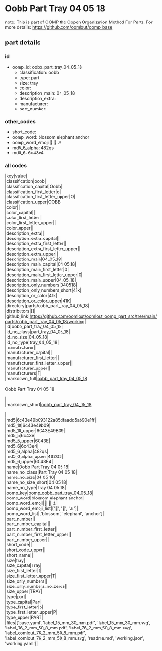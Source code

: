 # Oobb Part Tray 04 05 18  

note: This is part of OOMP the Oopen Organization Method For Parts. For more details: https://github.com/oomlout/oomp_base

##  part details





### id
* oomp_id: oobb_part_tray_04_05_18
  * classification: oobb
  * type: part
  * size: tray
  * color: 
  * description_main: 04_05_18
  * description_extra: 
  * manufacturer: 
  * part_number: 

### other_codes
* short_code: 
* oomp_word: blossom elephant anchor
* oomp_word_emoji :blossom: :elephant: :anchor:
* md5_6_alpha: 482qs
* md5_6: 6c43e4

### all codes 
|key|value|  
|classification|oobb|  
|classification_capital|Oobb|  
|classification_first_letter|o|  
|classification_first_letter_upper|O|  
|classification_upper|OOBB|  
|color||  
|color_capital||  
|color_first_letter||  
|color_first_letter_upper||  
|color_upper||  
|description_extra||  
|description_extra_capital||  
|description_extra_first_letter||  
|description_extra_first_letter_upper||  
|description_extra_upper||  
|description_main|04_05_18|  
|description_main_capital|04 05.18|  
|description_main_first_letter|0|  
|description_main_first_letter_upper|0|  
|description_main_upper|04_05_18|  
|description_only_numbers|040518|  
|description_only_numbers_short|41k|  
|description_or_color|41k|  
|description_or_color_upper|41K|  
|directory|parts/oobb_part_tray_04_05_18|  
|distributors|[]|  
|github_link|https://github.com/oomlout/oomlout_oomp_part_src/tree/main/parts/oobb_part_tray_04_05_18/working|  
|id|oobb_part_tray_04_05_18|  
|id_no_class|part_tray_04_05_18|  
|id_no_size|04_05_18|  
|id_no_type|tray_04_05_18|  
|manufacturer||  
|manufacturer_capital||  
|manufacturer_first_letter||  
|manufacturer_first_letter_upper||  
|manufacturer_upper||  
|manufacturers|[]|  
|markdown_full|[oobb_part_tray_04_05_18](https://github.com/oomlout/oomlout_oomp_part_src/tree/main/parts/oobb_part_tray_04_05_18/working)<br>[](https://github.com/oomlout/oomlout_oomp_part_src/tree/main/parts/oobb_part_tray_04_05_18/working)<br>[Oobb Part Tray 04 05 18](https://github.com/oomlout/oomlout_oomp_part_src/tree/main/parts/oobb_part_tray_04_05_18/working)<br><br>|  
|markdown_short|[oobb_part_tray_04_05_18](https://github.com/oomlout/oomlout_oomp_part_src/tree/main/parts/oobb_part_tray_04_05_18/working)<br><br>|  
|md5|6c43e49b093122a85dfaadd5ab90e1ff|  
|md5_10|6c43e49b09|  
|md5_10_upper|6C43E49B09|  
|md5_5|6c43e|  
|md5_5_upper|6C43E|  
|md5_6|6c43e4|  
|md5_6_alpha|482qs|  
|md5_6_alpha_upper|482QS|  
|md5_6_upper|6C43E4|  
|name|Oobb Part Tray 04 05 18|  
|name_no_class|Part Tray 04 05 18|  
|name_no_size|04 05 18|  
|name_no_size_short|04 05 18|  
|name_no_type|Tray 04 05 18|  
|oomp_key|oomp_oobb_part_tray_04_05_18|  
|oomp_word|blossom elephant anchor|  
|oomp_word_emoji|:blossom: :elephant: :anchor:|  
|oomp_word_emoji_list|[':blossom:', ':elephant:', ':anchor:']|  
|oomp_word_list|['blossom', 'elephant', 'anchor']|  
|part_number||  
|part_number_capital||  
|part_number_first_letter||  
|part_number_first_letter_upper||  
|part_number_upper||  
|short_code||  
|short_code_upper||  
|short_name||  
|size|tray|  
|size_capital|Tray|  
|size_first_letter|t|  
|size_first_letter_upper|T|  
|size_only_numbers||  
|size_only_numbers_no_zeros||  
|size_upper|TRAY|  
|type|part|  
|type_capital|Part|  
|type_first_letter|p|  
|type_first_letter_upper|P|  
|type_upper|PART|  
|files|['base.yaml', 'label_15_mm_30_mm.pdf', 'label_15_mm_30_mm.svg', 'label_76_2_mm_50_8_mm.pdf', 'label_76_2_mm_50_8_mm.svg', 'label_oomlout_76_2_mm_50_8_mm.pdf', 'label_oomlout_76_2_mm_50_8_mm.svg', 'readme.md', 'working.json', 'working.yaml']|  
